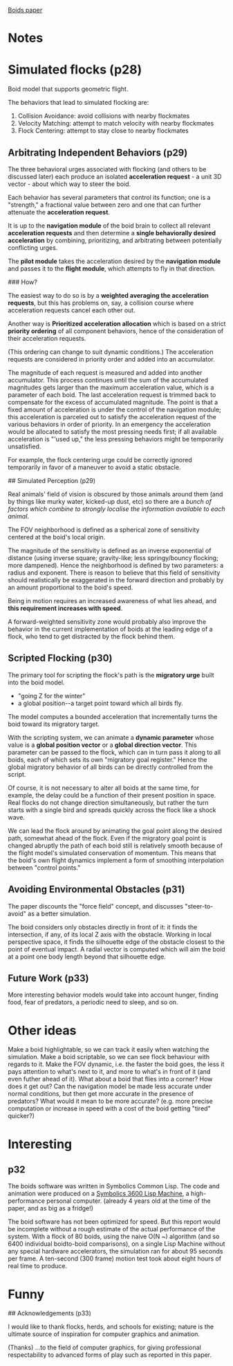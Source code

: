[Boids paper](./research/10.1.1.103.7187.pdf)

# Notes

# Simulated flocks (p28)

Boid model that supports geometric flight.

The behaviors that lead to simulated flocking are:

1. Collision Avoidance: avoid collisions with nearby flockmates
2. Velocity Matching: attempt to match velocity with nearby flockmates
3. Flock Centering: attempt to stay close to nearby flockmates

## Arbitrating Independent Behaviors (p29)

The three behavioral urges associated with flocking (and others to be discussed later) each produce an isolated **acceleration request** - a unit 3D vector - about which way to steer the boid.

Each behavior has several parameters that control its function; one is a "strength," a fractional value between zero and one that can further attenuate the **acceleration request**.

It is up to the **navigation module** of the boid brain to collect all relevant **acceleration requests** and then determine a **single behaviorally desired acceleration** by combining, prioritizing, and arbitrating between potentially conflicting urges.

The **pilot module** takes the acceleration desired by the **navigation module** and passes it to the **flight module**, which attempts to fly in that direction.

### How?

The easiest way to do so is by a **weighted averaging the acceleration requests**, but this has problems on, say, a collision course where acceleration requests cancel each other out.

Another way is **Prioritized acceleration allocation** which is based on a strict **priority ordering** of all component behaviors, hence of the consideration of their acceleration requests.

(This ordering can change to suit dynamic conditions.) The acceleration requests are considered in priority order and added into an accumulator.

The magnitude of each request is measured and added into another accumulator.
This process continues until the sum of the accumulated magnitudes gets larger than the maximum acceleration value, which is a parameter of each boid.
The last acceleration request is trimmed back to compensate for the excess of accumulated magnitude.
The point is that a fixed amount of acceleration is under the control of the navigation module; this acceleration is parceled out to satisfy the acceleration request of the various behaviors in order of priority.
In an emergency the acceleration would be allocated to satisfy the most pressing needs first; if all available acceleration is "'used up," the less pressing behaviors might be temporarily unsatisfied.

For example, the flock centering urge could be correctly ignored temporarily in favor of a maneuver to avoid a static obstacle.

## Simulated Perception (p29)

Real animals' field of vision is obscured by those animals around them (and by things like murky water, kicked-up dust, etc) so there are a *bunch of factors which combine to strongly localise the information available to each animal*.

The FOV neighborhood is defined as a spherical zone of sensitivity centered at the boid's local origin.

The magnitude of the sensitivity is defined as an inverse exponential of distance (using inverse square; gravity-like; less springy/bouncy flocking; more dampened).
Hence the neighborhood is defined by two parameters: a radius and exponent.
There is reason to believe that this field of sensitivity should realistically be exaggerated in the forward direction and probably by an amount proportional to the boid's speed.

Being in motion requires an increased awareness of what lies ahead, and **this requirement increases with speed**.

A forward-weighted sensitivity zone would probably also improve the behavior in the current implementation of boids at the leading edge of a flock, who tend to get distracted by the flock behind them.

## Scripted Flocking (p30)

The primary tool for scripting the flock's path is the **migratory urge** built into the boid model.

* "going Z for the winter"
* a global position--a target point toward which all birds fly.

The model computes a bounded acceleration that incrementally turns the boid toward its migratory target.

With the scripting system, we can animate a **dynamic parameter** whose value is a **global position vector** or a **global direction vector**.
This parameter can be passed to the flock, which can in turn pass it along to all boids, each of which sets its own "migratory goal register."
Hence the global migratory behavior of all birds can be directly controlled from the script.

Of course, it is not necessary to alter all boids at the same time, for example, the delay could be a function of their present position in space.
Real flocks do not change direction simultaneously, but rather the turn starts with a single bird and spreads quickly across the flock like a shock wave.

We can lead the flock around by animating the goal point along the desired path, somewhat ahead of the flock.
Even if the migratory goal point is changed abruptly the path of each boid still is relatively smooth because of the flight model's simulated conservation of momentum.
This means that the boid's own flight dynamics implement a form of smoothing interpolation between "control points."

## Avoiding Environmental Obstacles (p31)

The paper discounts the "force field" concept, and discusses "steer-to-avoid" as a better simulation.

The boid considers only obstacles directly in front of it: it finds the intersection, if any, of its local Z axis with the obstacle.
Working in local perspective space, it finds the silhouette edge of the obstacle closest to the point of eventual impact.
A radial vector is computed which will aim the boid at a point one body length beyond that silhouette edge.

## Future Work (p33)

More interesting behavior models would take into account hunger, finding food, fear of predators, a periodic need to sleep, and so on.

# Other ideas

Make a boid highlightable, so we can track it easily when watching the simulation.
Make a boid scriptable, so we can see flock behaviour with regards to it.
Make the FOV dynamic, i.e. the faster the boid goes, the less it pays attention to what's next to it, and more to what's in front of it (and even futher ahead of it).
What about a boid that flies into a corner? How does it get out?
Can the navigation model be made less accurate under normal conditions, but then get more accurate in the presence of predators? What would it mean to be more accurate? (e.g. more precise computation or increase in speed with a cost of the boid getting "tired" quicker?)


# Interesting

## p32

The boids software was written in Symbolics Common Lisp.
The code and animation were produced on a [Symbolics 3600 Lisp Machine](https://en.wikipedia.org/wiki/Symbolics#The_3600_series), a high-performance personal computer. (already 4 years old at the time of the paper, and as big as a fridge!)

The boid software has not been optimized for speed.
But this report would be incomplete without a rough estimate of the actual performance of the system.
With a flock of 80 boids, using the naive O(N ~) algorithm (and so 6400 individual boidto-boid comparisons), on a single Lisp Machine without any special hardware accelerators, the simulation ran for about 95 seconds per frame.
A ten-second (300 frame) motion test took about eight hours of real time to produce.

# Funny

## Acknowledgements (p33)

I would like to thank flocks, herds, and schools for existing; nature is the ultimate source of inspiration for computer graphics and animation.

(Thanks) ...to the field of computer graphics, for giving professional
respectability to advanced forms of play such as reported in
this paper.